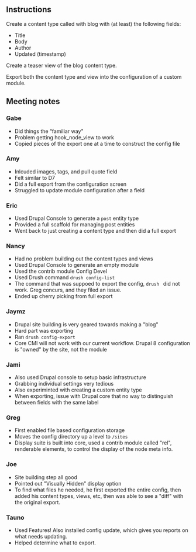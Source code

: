 ## Instructions

Create a content type called with blog with (at least) the following fields:
- Title
- Body
- Author
- Updated (timestamp)

Create a teaser view of the blog content type.

Export both the content type and view into the configuration of a custom module.

## Meeting notes

### Gabe
- Did things the “familiar way"
- Problem getting hook_node_view to work
- Copied pieces of the export one at a time to construct the config file
 
### Amy
- Inlcuded images, tags, and pull quote field
- Felt similar to D7
- Did a full export from the configuration screen
- Struggled to update module configuration after a field

### Eric
- Used Drupal Console to generate a `post` entity type
- Provided a full scaffold for managing post entities
- Went back to just creating a content type and then did a full export

### Nancy
- Had no problem building out the content types and views
- Used Drupal Console to generate an empty module
- Used the contrib module Config Devel
- Used Drush command `drush config-list`
- The command that was suppoed to export the config, `drush ` did not work. Greg concurs, and they filed an issue.
- Ended up cherry picking from full export

### Jaymz
- Drupal site building is very geared towards making a "blog"
- Hard part was exporting
- Ran `drush config-export`
- Core CMI will not work with our current workflow. Drupal 8 configuration is "owned" by the site, not the module

### Jami
- Also used Drupal console to setup basic infrastructure
- Grabbing individual settings very tedious
- Also experiminted with creating a custom entity type
- When exporting, issue with Drupal core that no way to distinguish between fields with the same label

### Greg
- First enabled file based configuration storage
- Moves the config directory up a level to `/sites`
- Display suite is built into core, used a contrib module called "rel", renderable elements, to control the display of the node meta info.

### Joe
- Site building step all good
- Pointed out "Visually Hidden" display option
- To find what files he needed, he first exported the entire config, then added his content types, views, etc, then was able to see a "diff" with the original export.

### Tauno
- Used Features! Also installed config update, which gives you reports on what needs updating.
- Helped determine what to export.
